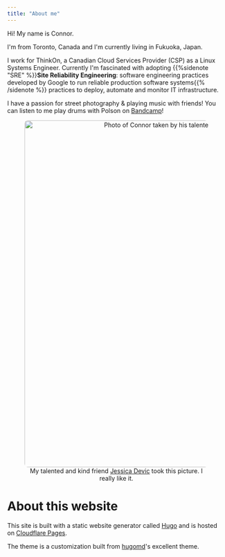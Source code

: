 ```yaml
---
title: "About me"
---
```


Hi!  My name is Connor.

I'm from Toronto, Canada and I'm currently living in Fukuoka, Japan.

I work for ThinkOn, a Canadian Cloud Services Provider (CSP) as a Linux Systems Engineer.  Currently I'm fascinated with adopting {{%sidenote "SRE" %}}**Site Reliability Engineering**: software engineering practices developed by Google to run reliable production software systems{{% /sidenote %}} practices to deploy, automate and monitor IT infrastructure.

I have a passion for street photography & playing music with friends!  You can listen to me play drums with Polson on <a href="https://polson.bandcamp.com/album/wide-awake-and-dreaming">Bandcamp</a>!

<center>
  <figure>
    <img style="width:50rem;border-radius: 8px;" src="/images/connor-mcbrine-ellis-portrait-by-devicfotos.jpg" alt="Photo of Connor taken by his talented and kind friend Jessica Devic">
    <figcaption>My talented and kind friend <a href="https://www.devicfotos.com">Jessica Devic</a> took this picture.  I really like it.</figcaption>
  </figure>
</center>

# About this website

This site is built with a static website generator called [Hugo](https://gohugo.io/) and is hosted on [Cloudflare Pages](https://pages.cloudflare.com/).

The theme is a customization built from [hugomd](https://github.com/hugomd/blog)'s excellent theme.